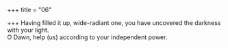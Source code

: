 +++
title = "06"

+++
Having filled it up, wide-radiant one, you have uncovered the darkness  with your light.  
O Dawn, help (us) according to your independent power.  